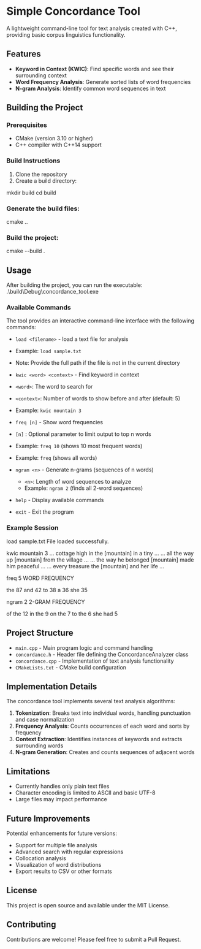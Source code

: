 # Simple Concordance Tool

A lightweight command-line tool for text analysis created with C++, providing basic corpus linguistics functionality.

## Features

- **Keyword in Context (KWIC)**: Find specific words and see their surrounding context
- **Word Frequency Analysis**: Generate sorted lists of word frequencies
- **N-gram Analysis**: Identify common word sequences in text

## Building the Project

### Prerequisites

- CMake (version 3.10 or higher)
- C++ compiler with C++14 support

### Build Instructions

1. Clone the repository
2. Create a build directory:

mkdir build cd build

### Generate the build files:
cmake ..

### Build the project:
cmake --build .

## Usage
After building the project, you can run the executable:
.\\build\\Debug\\concordance_tool.exe

### Available Commands
The tool provides an interactive command-line interface with the following commands:

- `load <filename>` - load a text file for analysis 
- Example: `load sample.txt`
- Note: Provide the full path if the file is not in the current directory

- `kwic <word> <context>` - Find keyword in context
- `<word>`: The word to search for 
- `<context>`: Number of words to show before and after (default: 5)
- Example: `kwic mountain 3`

- `freq [n]` - Show word frequencies
- `[n]` : Optional parameter to limit output to top n words
- Example: `freq 10` (shows 10 most frequent words)
- Example: `freq` (shows all words)

- `ngram <n>` - Generate n-grams (sequences of n words)
  - `<n>`: Length of word sequences to analyze
  - Example: `ngram 2` (finds all 2-word sequences)

- `help` - Display available commands

- `exit` - Exit the program

### Example Session

load sample.txt
File loaded successfully.

kwic mountain 3
... cottage high in the [mountain] in a tiny ...
... all the way up [mountain] from the village ...
... the way he belonged [mountain] made him peaceful ...
... every treasure the [mountain] and her life ...

freq 5
WORD                FREQUENCY

the                 87
and                 42
to                  38
a                   36
she                 35

ngram 2
2-GRAM                         FREQUENCY

of the                         12
in the                         9
on the                         7
to the                         6
she had                        5


## Project Structure

- `main.cpp` - Main program logic and command handling
- `concordance.h` - Header file defining the ConcordanceAnalyzer class
- `concordance.cpp` - Implementation of text analysis functionality
- `CMakeLists.txt` - CMake build configuration

## Implementation Details

The concordance tool implements several text analysis algorithms:

1. **Tokenization**: Breaks text into individual words, handling punctuation and case normalization
2. **Frequency Analysis**: Counts occurrences of each word and sorts by frequency
3. **Context Extraction**: Identifies instances of keywords and extracts surrounding words
4. **N-gram Generation**: Creates and counts sequences of adjacent words

## Limitations

- Currently handles only plain text files
- Character encoding is limited to ASCII and basic UTF-8
- Large files may impact performance

## Future Improvements

Potential enhancements for future versions:

- Support for multiple file analysis
- Advanced search with regular expressions
- Collocation analysis
- Visualization of word distributions
- Export results to CSV or other formats

## License

This project is open source and available under the MIT License.

## Contributing

Contributions are welcome! Please feel free to submit a Pull Request.